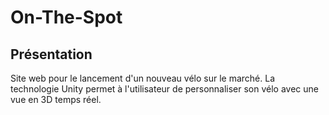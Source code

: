 # On-The-Spot
## Présentation
Site web pour le lancement d'un nouveau vélo sur le marché.
La technologie Unity permet à l'utilisateur de personnaliser son vélo avec une vue en 3D temps réel.
